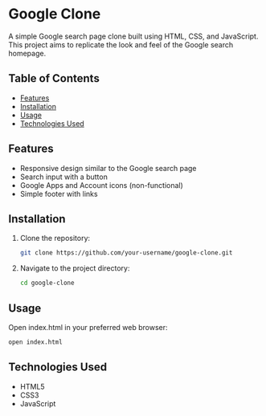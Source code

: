 # Google Clone

A simple Google search page clone built using HTML, CSS, and JavaScript. This project aims to replicate the look and feel of the Google search homepage.

## Table of Contents

- [Features](#features)
- [Installation](#installation)
- [Usage](#usage)
- [Technologies Used](#technologies-used)


## Features

- Responsive design similar to the Google search page
- Search input with a button
- Google Apps and Account icons (non-functional)
- Simple footer with links

## Installation

1. Clone the repository:
   ```bash
   git clone https://github.com/your-username/google-clone.git

2. Navigate to the project directory:
   ```bash
   cd google-clone

## Usage
Open index.html in your preferred web browser:
  ``` bash
  open index.html
```

## Technologies Used
- HTML5
- CSS3
- JavaScript


